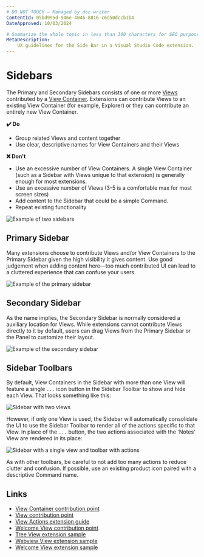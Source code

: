 ```yaml
---
# DO NOT TOUCH — Managed by doc writer
ContentId: 05bd995d-946e-4046-8816-c6d50dccb1b4
DateApproved: 10/03/2024

# Summarize the whole topic in less than 300 characters for SEO purpose
MetaDescription:
    UX guidelines for the Side Bar in a Visual Studio Code extension.
---
```


# Sidebars

The Primary and Secondary Sidebars consists of one or more
[Views](/api/ux-guidelines/views) contributed by a
[View Container](/api/ux-guidelines/views#view-containers). Extensions can
contribute Views to an existing View Container (for example, Explorer) or they
can contribute an entirely new View Container.

**✔️ Do**

-   Group related Views and content together
-   Use clear, descriptive names for View Containers and their Views

**❌ Don't**

-   Use an excessive number of View Containers. A single View Container (such as
    a Sidebar with Views unique to that extension) is generally enough for most
    extensions.
-   Use an excessive number of Views (3-5 is a comfortable max for most screen
    sizes)
-   Add content to the Sidebar that could be a simple Command.
-   Repeat existing functionality

![Example of two sidebars](images/examples/sidebars.png)

## Primary Sidebar

Many extensions choose to contribute Views and/or View Containers to the Primary
Sidebar given the high visibility it gives content. Use good judgement when
adding content here—too much contributed UI can lead to a cluttered experience
that can confuse your users.

![Example of the primary sidebar](images/examples/primary-sidebar.png)

## Secondary Sidebar

As the name implies, the Secondary Sidebar is normally considered a auxiliary
location for Views. While extensions cannot contribute Views directly to it by
default, users can drag Views from the Primary Sidebar or the Panel to customize
their layout.

![Example of the secondary sidebar](images/examples/secondary-sidebar.png)

## Sidebar Toolbars

By default, View Containers in the Sidebar with more than one View will feature
a single `...` icon button in the Sidebar Toolbar to show and hide each View.
That looks something like this:

![Sidebar with two views](images/examples/sidebar-toolbar-default.png)

However, if only one View is used, the Sidebar will automatically consolidate
the UI to use the Sidebar Toolbar to render all of the actions specific to that
View. In place of the `...` button, the two actions associated with the 'Notes'
View are rendered in its place:

![Sidebar with a single view and toolbar with actions](images/examples/sidebar-toolbar-actions.png)

As with other toolbars, be careful to not add too many actions to reduce clutter
and confusion. If possible, use an existing product icon paired with a
descriptive Command name.

## Links

-   [View Container contribution point](/api/references/contribution-points#contributes.viewsContainers)
-   [View contribution point](/api/references/contribution-points#contributes.views)
-   [View Actions extension guide](/api/extension-guides/tree-view#view-actions)
-   [Welcome View contribution point](/api/references/contribution-points#contributes.viewsWelcome)
-   [Tree View extension sample](https://github.com/microsoft/vscode-extension-samples/tree/main/tree-view-sample)
-   [Webview View extension sample](https://github.com/microsoft/vscode-extension-samples/tree/main/webview-view-sample)
-   [Welcome View extension sample](https://github.com/microsoft/vscode-extension-samples/tree/main/welcome-view-content-sample)
